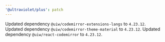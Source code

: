 ```yaml
---
'@ultraviolet/plus': patch
---
```


Updated dependency `@uiw/codemirror-extensions-langs` to `4.23.12`.
Updated dependency `@uiw/codemirror-theme-material` to `4.23.12`.
Updated dependency `@uiw/react-codemirror` to `4.23.12`.
